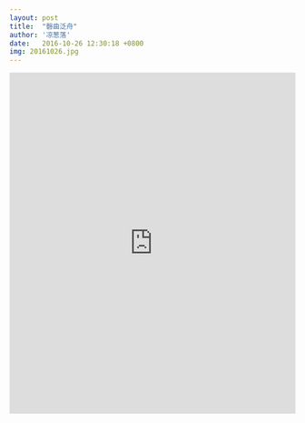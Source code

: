 ```yaml
---
layout: post
title:  "磬曲泛舟"
author: '凉葱落'
date:   2016-10-26 12:30:18 +0800
img: 20161026.jpg
---
```


<iframe frameborder="0" src="http://music.163.com/outchain/player?type=0&id=489607984&auto=1&height=430" allowfullscreen style="width:100%;height:600px"></iframe>